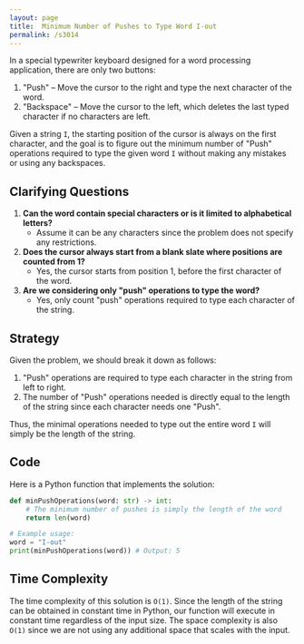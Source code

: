 ```yaml
---
layout: page
title:  Minimum Number of Pushes to Type Word I-out
permalink: /s3014
---
```


In a special typewriter keyboard designed for a word processing application, there are only two buttons: 

1. "Push" – Move the cursor to the right and type the next character of the word.
2. "Backspace" – Move the cursor to the left, which deletes the last typed character if no characters are left.

Given a string `I`, the starting position of the cursor is always on the first character, and the goal is to figure out the minimum number of "Push" operations required to type the given word `I` without making any mistakes or using any backspaces.

## Clarifying Questions

1. **Can the word contain special characters or is it limited to alphabetical letters?**
   - Assume it can be any characters since the problem does not specify any restrictions.
2. **Does the cursor always start from a blank slate where positions are counted from 1?**
   - Yes, the cursor starts from position 1, before the first character of the word.
3. **Are we considering only "push" operations to type the word?**
   - Yes, only count "push" operations required to type each character of the string.

## Strategy

Given the problem, we should break it down as follows:

1. "Push" operations are required to type each character in the string from left to right.
2. The number of "Push" operations needed is directly equal to the length of the string since each character needs one "Push".

Thus, the minimal operations needed to type out the entire word `I` will simply be the length of the string.

## Code

Here is a Python function that implements the solution:

```python
def minPushOperations(word: str) -> int:
    # The minimum number of pushes is simply the length of the word
    return len(word)

# Example usage:
word = "I-out"
print(minPushOperations(word)) # Output: 5
```

## Time Complexity

The time complexity of this solution is `O(1)`. Since the length of the string can be obtained in constant time in Python, our function will execute in constant time regardless of the input size. The space complexity is also `O(1)` since we are not using any additional space that scales with the input.